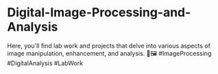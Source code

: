 # Digital-Image-Processing-and-Analysis
Here, you'll find lab work and projects that delve into various aspects of image manipulation, enhancement, and analysis. 🌟🖼️ #ImageProcessing #DigitalAnalysis #LabWork
